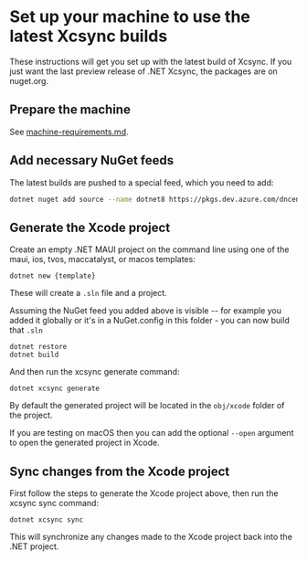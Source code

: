 # Set up your machine to use the latest Xcsync builds

These instructions will get you set up with the latest build of Xcsync. If you just want the last preview release of .NET Xcsync, the packages are on nuget.org.

## Prepare the machine

See [machine-requirements.md](machine-requirements.md).

## Add necessary NuGet feeds

The latest builds are pushed to a special feed, which you need to add:
```sh
dotnet nuget add source --name dotnet8 https://pkgs.dev.azure.com/dnceng/public/_packaging/dotnet8/nuget/v3/index.json
```

## Generate the Xcode project

Create an empty .NET MAUI project on the command line using one of the maui, ios, tvos, maccatalyst, or macos templates:
```shell
dotnet new {template}
```

These will create a `.sln` file and a project.

Assuming the NuGet feed you added above is visible -- for example you added it globally or it's in a NuGet.config in this folder - you can now build that `.sln`
```shell
dotnet restore
dotnet build
```

And then run the xcsync generate command:
```shell
dotnet xcsync generate 
```

By default the generated project will be located in the `obj/xcode` folder of the project.

If you are testing on macOS then you can add the optional `--open` argument to open the generated project in Xcode.

## Sync changes from the Xcode project
First follow the steps to generate the Xcode project above, then run the xcsync sync command:
```shell
dotnet xcsync sync 
```

This will synchronize any changes made to the Xcode project back into the .NET project.

